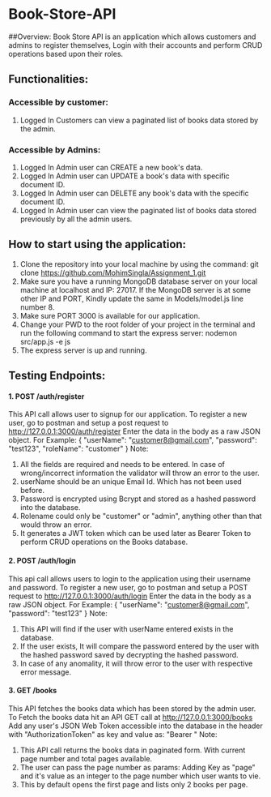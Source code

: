# Book-Store-API

##Overview:
Book Store API is an application which allows customers and admins to register themselves, Login with their accounts and perform CRUD operations based upon their roles.

## Functionalities:

### Accessible by customer:
1. Logged In Customers can view a paginated list of books data stored by the admin.

### Accessible by Admins:
1. Logged In Admin user can CREATE a new book's data.
2. Logged In Admin user can UPDATE a book's data with specific document ID.
3. Logged In Admin user can DELETE any book's data with the specific document ID.
4. Logged In Admin user can view the paginated list of books data stored previously by all the admin users.

## How to start using the application:
1. Clone the repository into your local machine by using the command:
        git clone https://github.com/MohimSingla/Assignment_1.git
2. Make sure you have a running MongoDB database server on your local machine at localhost and IP: 27017. If the MongoDB server is at some other IP and PORT, Kindly update the same in Models/model.js line number 8.
3. Make sure PORT 3000 is available for our application.
4. Change your PWD to the root folder of your project in the terminal and run the following command to start the express server:
        nodemon src/app.js -e js
5. The express server is up and running.

## Testing Endpoints:
#### 1. POST /auth/register
This API call allows user to signup for our application.
To register a new user, go to postman and setup a post request to http://127.0.0.1:3000/auth/register
Enter the data in the body as a raw JSON object. For Example:
                        {
                            "userName": "customer8@gmail.com",
                            "password": "test123",
                            "roleName": "customer"
                        }
Note: 
1. All the fields are required and needs to be entered. In case of wrong/incorrect information the validator will throw an error to the user.
2. userName should be an unique Email Id. Which has not been used before.
3. Password is encrypted using Bcrypt and stored as a hashed password into the database.
4. Rolename could only be "customer" or "admin", anything other than that would throw an error.
5. It generates a JWT token which can be used later as Bearer Token to perform CRUD operations on the Books database.

#### 2. POST /auth/login
This api call allows users to login to the application using their username and password.
To register a new user, go to postman and setup a POST request to http://127.0.0.1:3000/auth/login
Enter the data in the body as a raw JSON object. For Example:
                        {
                            "userName": "customer8@gmail.com",
                            "password": "test123"
                        }
Note:
1. This API will find if the user with userName entered exists in the database.
2. If the user exists, It will compare the password entered by the user with the hashed password saved by decrypting the hashed password.
3. In case of any anomality, it will throw error to the user with respective error message.

#### 3. GET /books
This API fetches the books data which has been stored by the admin user.
To Fetch the books data hit an API GET call at http://127.0.0.1:3000/books
Add any user's JSON Web Token accessible into the database in the header with "AuthorizationToken" as key and value as: "Bearer <JWT>"
Note:
1. This API call returns the books data in paginated form. With current page number and total pages available. 
2. The user can pass the page number as params: Adding Key as "page" and it's value as an integer to the page number which user wants to vie.
3. This by default opens the first page and lists only 2 books per page.




